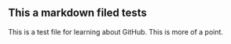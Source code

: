 ## This a markdown filed tests

This is a test file for learning about GitHub. This is more of a point.
